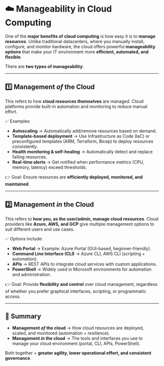 # ☁️ **Manageability in Cloud Computing**

One of the **major benefits of cloud computing** is how easy it is to **manage resources**. Unlike traditional datacenters, where you manually install, configure, and monitor hardware, the cloud offers powerful **manageability options** that make your IT environment more **efficient, automated, and flexible**.

There are **two types of manageability**:

---

## 1️⃣ **Management *of* the Cloud**

This refers to how **cloud resources themselves** are managed. Cloud platforms provide built-in automation and monitoring to reduce manual effort.

✅ Examples:

* **Autoscaling** → Automatically add/remove resources based on demand.
* **Template-based deployment** → Use Infrastructure as Code (IaC) or preconfigured templates (ARM, Terraform, Bicep) to deploy resources consistently.
* **Health monitoring & self-healing** → Automatically detect and replace failing resources.
* **Real-time alerts** → Get notified when performance metrics (CPU, memory, latency) exceed thresholds.

👉 Goal: Ensure resources are **efficiently deployed, monitored, and maintained**.

---

## 2️⃣ **Management *in* the Cloud**

This refers to **how you, as the user/admin, manage cloud resources**. Cloud providers like **Azure, AWS, and GCP** give multiple management options to suit different users and use cases.

✅ Options include:

* **Web Portal** → Example: Azure Portal (GUI-based, beginner-friendly).
* **Command Line Interface (CLI)** → Azure CLI, AWS CLI (scripting + automation).
* **APIs** → REST APIs to integrate cloud services with custom applications.
* **PowerShell** → Widely used in Microsoft environments for automation and administration.

👉 Goal: Provide **flexibility and control** over cloud management, regardless of whether you prefer graphical interfaces, scripting, or programmatic access.

---

## 📌 **Summary**

* **Management *of* the cloud** → How cloud resources are deployed, scaled, and monitored (automation + resilience).
* **Management *in* the cloud** → The tools and interfaces you use to manage your cloud environment (portal, CLI, APIs, PowerShell).

Both together = **greater agility, lower operational effort, and consistent governance**.
